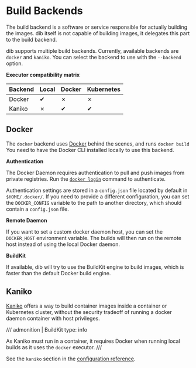 Build Backends
==============

The build backend is a software or service responsible for actually building the images. dib itself is not capable of
building images, it delegates this part to the build backend.

dib supports multiple build backends. Currently, available backends are `docker` and `kaniko`. You can select the 
backend to use with the `--backend` option.

**Executor compatibility matrix**

| Backend | Local | Docker | Kubernetes |
|---------|-------|--------|------------|
| Docker  | ✔     | ✗      | ✗          |
| Kaniko  | ✗     | ✔      | ✔          |

## Docker

The `docker` backend uses [Docker](https://www.docker.com/) behind the scenes, and runs `docker build` You need to have 
the Docker CLI installed locally to use this backend.

**Authentication**

The Docker Daemon requires authentication to pull and push images from private registries. Run the 
[`docker login`](https://docs.docker.com/engine/reference/commandline/login/) command to authenticate.

Authentication settings are stored in a `config.json` file located by default in `$HOME/.docker/`.
If you need to provide a different configuration, you can set the `DOCKER_CONFIG` variable to the path to another 
directory, which should contain a `config.json` file.

**Remote Daemon**

If you want to set a custom docker daemon host, you can set the `DOCKER_HOST` environment variable. The builds will then
run on the remote host instead of using the local Docker daemon.

**BuildKit**

If available, dib will try to use the BuildKit engine to build images, which is faster than the default Docker
build engine.

## Kaniko

[Kaniko](https://github.com/GoogleContainerTools/kaniko) offers a way to build container images inside a container 
or Kubernetes cluster, without the security tradeoff of running a docker daemon container with host privileges.

/// admonition | BuildKit
    type: info

As Kaniko must run in a container, it requires Docker when running local builds as it uses the `docker` executor.
///

See the `kaniko` section in the [configuration reference](configuration-reference.md).
